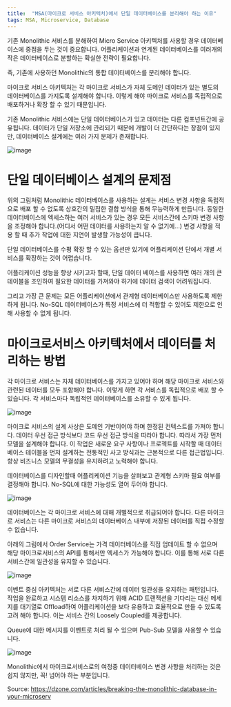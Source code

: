 ```yaml
---
title:  "MSA(마이크로 서비스 아키텍처)에서 단일 데이터베이스를 분리해야 하는 이유"
tags: MSA, Microservice, Database
---
```

기존 Monolithic 서비스를 분해하여 Micro Service 아키텍처를 사용할 경우 데이터베이스에 중점을 두는 것이 중요합니다. 어플리케이션과 연계된 데이터베이스를 여러개의 작은 데이터베이스로 분할하는 확실한 전략이 필요합니다.

즉, 기존에 사용하던 Monolithic의 통합 데이터베이스를 분리해야 합니다.

마이크로 서비스 아키텍처는 각 마이크로 서비스가 자체 도메인 데이터가 있는 별도의 데이터베이스를 가지도록 설계해야 합니다. 이렇게 해야 마이크로 서비스를 독립적으로 배포하거나 확장 할 수 있기 때문입니다.

기존 Monolithic 서비스에는 단일 데이터베이스가 있고 데이터는 다른 컴포넌트간에 공유됩니다. 데이터가 단일 저장소에 관리되기 때문에 개발이 더 간단하다는 장점이 있지만, 데이터베이스 설계에는 여러 가지 문제가 존재합니다.

![image](https://user-images.githubusercontent.com/111643/116031967-c4639600-a699-11eb-9035-4eb8fb6fc7db.png)

# 단일 데이터베이스 설계의 문제점
위의 그림처럼 Monolithic 데이터베이스를 사용하는 설계는 서비스 변경 사항을 독립적으로 배포 할 수 없도록 상호간의 밀접한 결합 방식을 통해 무능력하게 만듭니다. 동일한 데이터베이스에 엑세스하는 여러 서비스가 있는 경우 모든 서비스간에 스키마 변경 사항을 조정해야 합니다.(어디서 어떤 데이터를 사용하는지 알 수 없기에…) 변경 사항을 적용 할 때 추가 작업에 대한 지연이 발생할 가능성이 큽니다.

단일 데이터베이스를 수평 확장 할 수 있는 옵션만 있기에 어플리케이션 단에서 개별 서비스를 확장하는 것이 어렵습니다.

어플리케이션 성능을 향상 시키고자 할때, 단일 데이터 베이스를 사용하면 여러 개의 큰 테이블을 조인하여 필요한 데이터를 가져와야 하기에 데이터 검색이 어려워집니다.

그리고 가장 큰 문제는 모든 어플리케이션에서 관계형 데이터베이스만 사용하도록 제한하게 됩니다. No-SQL 데이터베이스가 특정 서비스에 더 적합할 수 있어도 제한으로 인해 사용할 수 없게 됩니다.

# 마이크로서비스 아키텍처에서 데이터를 처리하는 방법
각 마이크로 서비스는 자체 데이터베이스를 가지고 있어야 하며 해당 마이크로 서비스와 관련된 데이터를 모두 포함해야 합니다. 이렇게 하면 각 서비스를 독립적으로 배포 할 수 있습니다. 각 서비스마다 독립적인 데이터베이스를 소유할 수 있게 됩니다.

![image](https://user-images.githubusercontent.com/111643/116032001-d5aca280-a699-11eb-8098-5c6bbbd15230.png)

마이크로 서비스의 설계 사상은 도메인 기반이어야 하며 한정된 컨텍스트를 가져야 합니다. 데이터 우선 접근 방식보다 코드 우선 접근 방식을 따라야 합니다. 따라서 가장 먼저 모델을 설계해야 합니다. 이 작업은 새로운 요구 사항이나 프로젝트를 시작할 때 데이터베이스 테이블을 먼저 설계하는 전통적인 사고 방식과는 근본적으로 다른 접근법입니다. 항상 비즈니스 모델의 무결성을 유지하려고 노력해야 합니다.

데이터베이스를 디자인할때 어플리케이션 기능을 살펴보고 관계형 스키마 필요 여부를 결정해야 합니다. No-SQL에 대한 가능성도 열어 두어야 합니다.

![image](https://user-images.githubusercontent.com/111643/116032015-df360a80-a699-11eb-8fc7-05d802d6b1fa.png)

데이터베이스는 각 마이크로 서비스에 대해 개별적으로 취급되어야 합니다. 다른 마이크로 서비스는 다른 마이크로 서비스의 데이터베이스 내부에 저장된 데이터를 직접 수정할 수 없습니다.

아래의 그림에서 Order Service는 가격 데이터베이스를 직접 업데이트 할 수 없으며 해당 마이크로서비스의 API를 통해서만 엑세스가 가능해야 합니다. 이를 통해 서로 다른 서비스간에 일관성을 유지할 수 있습니다.

![image](https://user-images.githubusercontent.com/111643/116032033-e6f5af00-a699-11eb-9bac-7ab384b76eb8.png)

이벤트 중심 아키텍처는 서로 다른 서비스간에 데이터 일관성을 유지하는 패턴입니다. 작업을 완료하고 시스템 리소스를 차지하기 위해 ACID 트랜잭션을 기다리는 대신 메세지를 대기열로 Offload하여 어플리케이션을 보다 유용하고 효율적으로 만들 수 있도록 고려 해야 합니다. 이는 서비스 간의 Loosely Coupled를 제공합니다.

Queue에 대한 메시지를 이벤트로 처리 될 수 있으며 Pub-Sub 모델을 사용할 수 있습니다.

![image](https://user-images.githubusercontent.com/111643/116032051-ef4dea00-a699-11eb-9853-1ee39da30d5a.png)

Monolithic에서 마이크로서비스로의 여정중 데이터베이스 변경 사항을 처리하는 것은 쉽지 않지만, 꼭! 넘어야 하는 부분입니다.

Source: https://dzone.com/articles/breaking-the-monolithic-database-in-your-microserv
